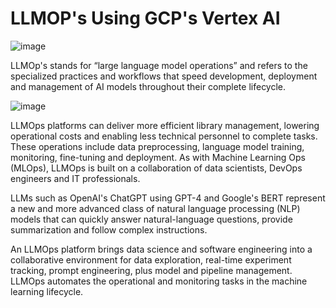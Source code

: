 # LLMOP's Using GCP's Vertex AI

   
![image](https://github.com/user-attachments/assets/be91ea75-e975-4a10-9520-b29d8c9b11e6)


LLMOp's stands for “large language model operations” and refers to the specialized practices and workflows that speed development, deployment and management of AI models throughout their complete lifecycle. 

![image](https://github.com/user-attachments/assets/88b221c6-5182-4837-be37-37bf4183d7aa)
    

LLMOps platforms can deliver more efficient library management, lowering operational costs and enabling less technical personnel to complete tasks. These operations include data preprocessing, language model training, monitoring, fine-tuning and deployment. As with Machine Learning Ops (MLOps), LLMOps is built on a collaboration of data scientists, DevOps engineers and IT professionals. 

LLMs such as OpenAI's ChatGPT using GPT-4 and Google's BERT represent a new and more advanced class of 
natural language processing (NLP) models that can quickly answer natural-language questions, provide summarization and follow complex instructions. 

An LLMOps platform brings data science and software engineering into a collaborative environment for data exploration, real-time experiment tracking, prompt engineering, plus model and pipeline management. LLMOps automates the operational and monitoring tasks in the machine learning lifecycle.
    
     
